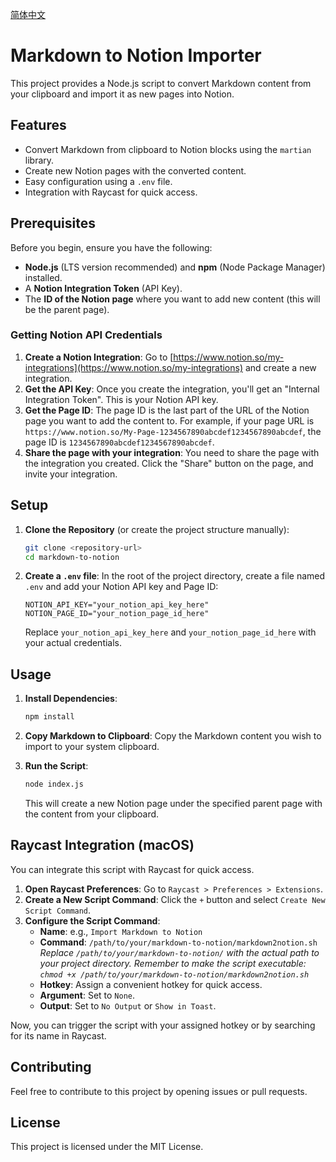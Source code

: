 [简体中文](README_zh.md)

# Markdown to Notion Importer

This project provides a Node.js script to convert Markdown content from your clipboard and import it as new pages into Notion.

## Features

- Convert Markdown from clipboard to Notion blocks using the `martian` library.
- Create new Notion pages with the converted content.
- Easy configuration using a `.env` file.
- Integration with Raycast for quick access.

## Prerequisites

Before you begin, ensure you have the following:

- **Node.js** (LTS version recommended) and **npm** (Node Package Manager) installed.
- A **Notion Integration Token** (API Key).
- The **ID of the Notion page** where you want to add new content (this will be the parent page).

### Getting Notion API Credentials

1.  **Create a Notion Integration**: Go to [https://www.notion.so/my-integrations](https://www.notion.so/my-integrations) and create a new integration.
2.  **Get the API Key**: Once you create the integration, you'll get an "Internal Integration Token". This is your Notion API key.
3.  **Get the Page ID**: The page ID is the last part of the URL of the Notion page you want to add the content to. For example, if your page URL is `https://www.notion.so/My-Page-1234567890abcdef1234567890abcdef`, the page ID is `1234567890abcdef1234567890abcdef`.
4.  **Share the page with your integration**: You need to share the page with the integration you created. Click the "Share" button on the page, and invite your integration.

## Setup

1.  **Clone the Repository** (or create the project structure manually):

    ```bash
    git clone <repository-url>
    cd markdown-to-notion
    ```

2.  **Create a `.env` file**: In the root of the project directory, create a file named `.env` and add your Notion API key and Page ID:

    ```
    NOTION_API_KEY="your_notion_api_key_here"
    NOTION_PAGE_ID="your_notion_page_id_here"
    ```

    Replace `your_notion_api_key_here` and `your_notion_page_id_here` with your actual credentials.

## Usage

1.  **Install Dependencies**:

    ```bash
    npm install
    ```

2.  **Copy Markdown to Clipboard**: Copy the Markdown content you wish to import to your system clipboard.

3.  **Run the Script**:

    ```bash
    node index.js
    ```

    This will create a new Notion page under the specified parent page with the content from your clipboard.

## Raycast Integration (macOS)

You can integrate this script with Raycast for quick access.

1.  **Open Raycast Preferences**: Go to `Raycast > Preferences > Extensions`.
2.  **Create a New Script Command**: Click the `+` button and select `Create New Script Command`.
3.  **Configure the Script Command**:
    *   **Name**: e.g., `Import Markdown to Notion`
    *   **Command**: `/path/to/your/markdown-to-notion/markdown2notion.sh`
        *Replace `/path/to/your/markdown-to-notion/` with the actual path to your project directory.*
        *Remember to make the script executable: `chmod +x /path/to/your/markdown-to-notion/markdown2notion.sh`*
    *   **Hotkey**: Assign a convenient hotkey for quick access.
    *   **Argument**: Set to `None`.
    *   **Output**: Set to `No Output` or `Show in Toast`.

Now, you can trigger the script with your assigned hotkey or by searching for its name in Raycast.

## Contributing

Feel free to contribute to this project by opening issues or pull requests.

## License

This project is licensed under the MIT License.